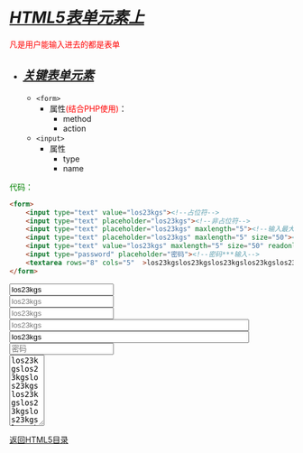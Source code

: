 # ***<u>HTML5表单元素上</u>***

<font color="red">凡是用户能输入进去的都是表单</font>

* ##  ***<u>关键表单元素</u>***

   * `<form>`
		* 属性<font color="red">(结合PHP使用)</font>：  
			* method
			* action
   * `<input>`
		* 属性
			* type
			* name  
	

<font color="green">代码：</font>

```html
<form>
    <input type="text" value="los23kgs"><!--占位符-->
    <input type="text" placeholder="los23kgs"><!--非占位符-->
    <input type="text" placeholder="los23kgs" maxlength="5"><!--输入最大字符数-->
    <input type="text" placeholder="los23kgs" maxlength="5" size="50"><!--拓宽单行文本框长度-->
    <input type="text" value="los23kgs" maxlength="5" size="50" readonly><!--只读属性-->
    <input type="password" placeholder="密码"><!--密码***输入-->
    <textarea rows="8" cols="5"  >los23kgslos23kgslos23kgslos23kgslos23kgslos23kgslos23kgslos23kgslos23kgslos23kgslos23kgslos23kgslos23kgslos23kgslos23kgslos23kgslos23kgslos23kgslos23kgslos23kgslos23kgslos23kgslos23kgslos23kgslos23kgslos23kgslos23kgslos23kgslos23kgs</textarea><!--多行文本框-->
</form>
```



<form>
    <input type="text" value="los23kgs">
    <br>
    <input type="text" placeholder="los23kgs">
    <br>
    <input type="text" placeholder="los23kgs" maxlength="5">
    <br>
    <input type="text" placeholder="los23kgs" maxlength="5" size="50">
    <br>
    <input type="text" value="los23kgs" maxlength="5" size="50" readonly>
    <br>
    <input type="password" placeholder="密码">
    <br>
    <textarea rows="8" cols="5"  >los23kgslos23kgslos23kgslos23kgslos23kgslos23kgslos23kgslos23kgslos23kgslos23kgslos23kgslos23kgslos23kgslos23kgslos23kgslos23kgslos23kgslos23kgslos23kgslos23kgslos23kgslos23kgslos23kgslos23kgslos23kgslos23kgslos23kgslos23kgslos23kgs</textarea><!--多行文本框-->
</form>



 

[返回HTML5目录](https://los23kgs.github.io/record/html/html.html)